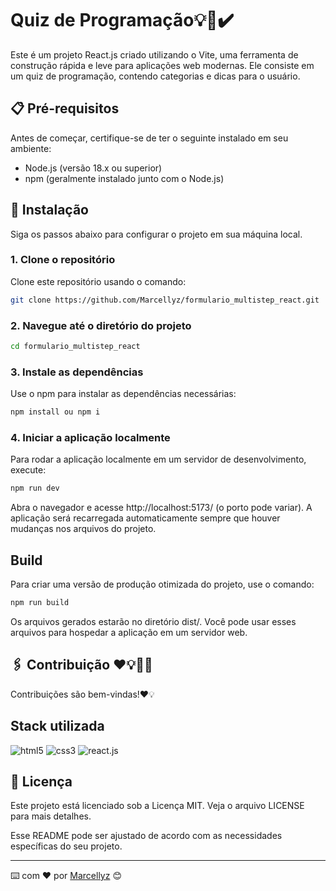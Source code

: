 # Quiz de Programação💡🌟✔️

Este é um projeto React.js criado utilizando o Vite, uma ferramenta de construção rápida e leve para aplicações web modernas. Ele consiste em um quiz de programação, contendo categorias e dicas para o usuário.

##  📋 Pré-requisitos

Antes de começar, certifique-se de ter o seguinte instalado em seu ambiente:

- Node.js (versão 18.x ou superior)
- npm (geralmente instalado junto com o Node.js)

## 🔧 Instalação

Siga os passos abaixo para configurar o projeto em sua máquina local.
### 1. Clone o repositório

Clone este repositório usando o comando:

```bash
git clone https://github.com/Marcellyz/formulario_multistep_react.git
```
### 2. Navegue até o diretório do projeto

```bash
cd formulario_multistep_react
````

### 3. Instale as dependências

Use o npm para instalar as dependências necessárias:

```bash
npm install ou npm i
````

### 4. Iniciar a aplicação localmente

Para rodar a aplicação localmente em um servidor de desenvolvimento, execute:

```bash
npm run dev
```

Abra o navegador e acesse http://localhost:5173/ (o porto pode variar). A aplicação será recarregada automaticamente sempre que houver mudanças nos arquivos do projeto.


## Build

Para criar uma versão de produção otimizada do projeto, use o comando:

```bash
npm run build
````

Os arquivos gerados estarão no diretório dist/. Você pode usar esses arquivos para hospedar a aplicação em um servidor web.

## 🖇️ Contribuição ❤️💡📝🤩

Contribuições são bem-vindas!❤️💡


## Stack utilizada

<div> 
  
  <img align="inline_block" alt="html5" src="https://img.shields.io/badge/HTML5-E34F26?style=for-the-badge&logo=html5&logoColor=white"/>
  <img align="inline_block" alt="css3" src="https://img.shields.io/badge/CSS3-1572B6?style=for-the-badge&logo=css3&logoColor=white"/>
  <img align="inline_block" alt="react.js" src="https://img.shields.io/badge/React-20232A?style=for-the-badge&logo=react&logoColor=61DAFB"/>
</div>

## 📄 Licença

Este projeto está licenciado sob a Licença MIT. Veja o arquivo LICENSE para mais detalhes.

Esse README pode ser ajustado de acordo com as necessidades específicas do seu projeto.

---
⌨️ com ❤️ por [Marcellyz](https://gist.github.com/Marcellyz) 😊
